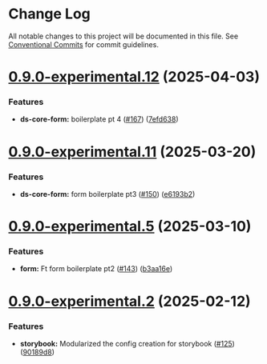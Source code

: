 # Change Log

All notable changes to this project will be documented in this file.
See [Conventional Commits](https://conventionalcommits.org) for commit guidelines.

# [0.9.0-experimental.12](https://github.com/canonical/ds25/compare/v0.9.0-experimental.11...v0.9.0-experimental.12) (2025-04-03)


### Features

* **ds-core-form:** boilerplate pt 4 ([#167](https://github.com/canonical/ds25/issues/167)) ([7efd638](https://github.com/canonical/ds25/commit/7efd638384f454d8aaeb0e8d39d9cbe47d6ec0ee))





# [0.9.0-experimental.11](https://github.com/canonical/ds25/compare/v0.9.0-experimental.10...v0.9.0-experimental.11) (2025-03-20)


### Features

* **ds-core-form:** form boilerplate pt3 ([#150](https://github.com/canonical/ds25/issues/150)) ([e6193b2](https://github.com/canonical/ds25/commit/e6193b2639c0952736fab0ce82eadbf622bb3344))





# [0.9.0-experimental.5](https://github.com/canonical/ds25/compare/v0.9.0-experimental.4...v0.9.0-experimental.5) (2025-03-10)


### Features

* **form:** Ft form boilerplate pt2 ([#143](https://github.com/canonical/ds25/issues/143)) ([b3aa16e](https://github.com/canonical/ds25/commit/b3aa16e0c41acbc24027438edd3184376a26bf86))





# [0.9.0-experimental.2](https://github.com/canonical/ds25/compare/v0.9.0-experimental.1...v0.9.0-experimental.2) (2025-02-12)


### Features

* **storybook:** Modularized the config creation for storybook ([#125](https://github.com/canonical/ds25/issues/125)) ([90189d8](https://github.com/canonical/ds25/commit/90189d89b5a1948a417adea245708336225f598d))
